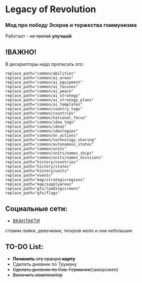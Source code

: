# Legacy of Revolution
### Мод про победу Эсеров и торжества гоммунизма
Работает - ~~не трогай~~ **улучшай**

## !ВАЖНО!
В дескрипторы надо прописать это:
```
replace_path="common/abilities"
replace_path="common/ai_areas"
replace_path="common/ai_equipment"
replace_path="common/ai_focuses"
replace_path="common/ai_peace"
replace_path="common/ai_strategy"
replace_path="common/ai_strategy_plans"
replace_path="common/ai_templates"
replace_path="common/country_tags"
replace_path="common/countries"
replace_path="common/national_focus"
replace_path="common/idea_tags"
replace_path="common/ideas"
replace_path="common/ideologies"
replace_path="common/on_actions"
replace_path="common/technology_sharing"
replace_path="common/autonomous_states"
replace_path="common/units"
replace_path="common/units/names_ships"
replace_path="common/units/names_divisions"
replace_path="history/countries"
replace_path="history/states"
replace_path="history/units"
replace_path="events"
replace_path="map/strategicregions"
replace_path="map/supplyareas"
replace_path="gfx/loadingscreens"
replace_path="gfx/flags"
```

## Социальные сети:
* [ВКАНТАКТИ](https://vk.com/legacy_of_revolution)

*ставим лайки, девачкиии, тизеров мало и они небольшие*

## TO-DO List:
* ~~**Починить** эту сраную **карту**~~
* Сделать дневник по Труману
* ~~Сделать дневник по Сов. Германии~~(заморожен) 
* ~~Включить комплюктер~~

